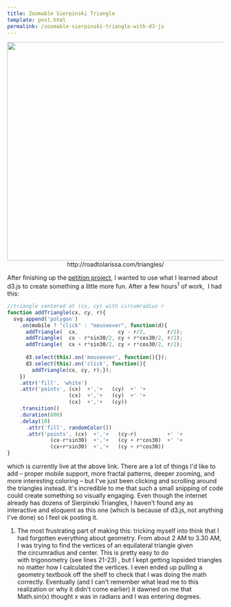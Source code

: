 ```yaml
---
title: Zoomable Sierpinski Triangle
template: post.html
permalink: /zoomable-sierpinski-triangle-with-d3-js
---
```

<p style="text-align: center;">
  <a href="http://roadtolarissa.com/triangles/"><img class="aligncenter size-large wp-image-168" title="triangle" src="http://www.roadtolarissa.com/wp-content/uploads/2012/12/triangle-1024x815.png" alt="" width="640" height="509" /></a>http://roadtolarissa.com/triangles/
</p>

After finishing up the <a href="http://www.roadtolarissa.com/interactive-visualization-of-white-house-petition-signatures/">petition project</a>, I wanted to use what I learned about d3.js to create something a little more fun. After a few hours<sup>1</sup> of work,  I had this:

```javascript
//triangle centered at (cx, cy) with circumradius r
function addTriangle(cx, cy, r){
  svg.append('polygon')
    .on(mobile ? "click" : "mouseover", function(d){
      addTriangle(  cx,             cy - r/2,       r/2);     
      addTriangle(  cx - r*sin30/2, cy + r*cos30/2, r/2);     
      addTriangle(  cx + r*sin30/2, cy + r*cos30/2, r/2);
      
      d3.select(this).on('mouseover', function(){});
      d3.select(this).on('click', function(){
        addTriangle(cx, cy, r);});
    })
    .attr('fill', 'white')
    .attr('points', (cx)  +','+   (cy)  +' '+ 
                    (cx)  +','+   (cy)  +' '+
                    (cx)  +','+   (cy))
    .transition()
    .duration(600)
    .delay(10)
      .attr('fill', randomColor())
      .attr('points', (cx)  +','+   (cy-r)          +' '+ 
              (cx-r*sin30)  +','+   (cy + r*cos30)  +' '+
              (cx+r*sin30)  +','+   (cy + r*cos30))
}
```

which is currently live at the above link. There are a lot of things I'd like to add &#8211; proper mobile support, more fractal patterns, deeper zooming, and more interesting coloring &#8211; but I've just been clicking and scrolling around the triangles instead. It's incredible to me that such a small snipping of code could create something so visually engaging. Even though the internet already has dozens of Sierpinski Triangles, I haven't found any as interactive and eloquent as this one (which is because of d3.js, not anything I've done) so I feel ok posting it.

1. The most frustrating part of making this: tricking myself into think that I had forgotten everything about geometry. From about 2 AM to 3.30 AM, I was trying to find the vertices of an equilateral triangle given the circumradius and center. This is pretty easy to do with trigonometry (see lines 21-23) , but I kept getting lopsided triangles no matter how I calculated the vertices. I even ended up pulling a geometry textbook off the shelf to check that I was doing the math correctly. Eventually (and I can't remember what lead me to this realization or why it didn't come earlier) it dawned on me that Math.sin(x) thought x was in radians and I was entering degrees.
